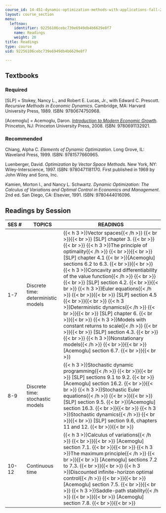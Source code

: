 ```yaml
---
course_id: 14-451-dynamic-optimization-methods-with-applications-fall-2009
layout: course_section
menu:
  leftnav:
    identifier: 92256106cebc739e6949db4b6629e8f7
    name: Readings
    weight: 20
title: Readings
type: course
uid: 92256106cebc739e6949db4b6629e8f7

---
```


Textbooks
---------

### Required

\[SLP\] = Stokey, Nancy L., and Robert E. Lucas, Jr., with Edward C. Prescott. _Recursive Methods in Economic Dynamics_. Cambridge, MA: Harvard University Press, 1989. ISBN: 9780674750968.

\[Acemoglu\] = Acemoglu, Daron. _[Introduction to Modern Economic Growth](http://press.princeton.edu/titles/8764.html)_. Princeton, NJ: Princeton University Press, 2008. ISBN: 9780691132921.

### Recommended

Chiang, Alpha C. _Elements of Dynamic Optimization_. Long Grove, IL: Waveland Press, 1999. ISBN: 9781577660965.

Luenberger, David. _Optimization by Vector Space Methods_. New York, NY: Wiley-Interscience, 1997. ISBN: 9780471181170. First published in 1969 by John Wiley and Sons, Inc.

Kamien, Morton I., and Nancy L. Schwartz. _Dynamic Optimization: The Calculus of Variations and Optimal Control in Economics and Management_. 2nd ed. San Diego, CA: Elsevier, 1991. ISBN: 9780444016096.

Readings by Session
-------------------

| SES # | TOPICS | READINGS |
| --- | --- | --- |
| 1-7 | Discrete time: deterministic models | {{< h 3 >}}Vector spaces{{< /h >}} {{< br >}}{{< br >}} \[SLP\] chapter 3. {{< br >}}{{< br >}} {{< h 3 >}}The principle of optimality{{< /h >}} {{< br >}}{{< br >}} \[SLP\] chapter 4.1  {{< br >}}\[Acemoglu\] sections 6.2 to 6.3. {{< br >}}{{< br >}} {{< h 3 >}}Concavity and differentiability of the value function{{< /h >}} {{< br >}}{{< br >}} \[SLP\] section 4.2. {{< br >}}{{< br >}} {{< h 3 >}}Euler equations{{< /h >}} {{< br >}}{{< br >}} \[SLP\] section 4.5 {{< br >}}{{< br >}} {{< h 3 >}}Deterministic dynamics{{< /h >}} {{< br >}}{{< br >}} \[SLP\] chapter 6. {{< br >}}{{< br >}} {{< h 3 >}}Models with constant returns to scale{{< /h >}} {{< br >}}{{< br >}} \[SLP\] section 4.3. {{< br >}}{{< br >}} {{< h 3 >}}Nonstationary models{{< /h >}} {{< br >}}{{< br >}} \[Acemoglu\] section 6.7. {{< br >}}{{< br >}}  |
| 8-9 | Discrete time: stochastic models | {{< h 3 >}}Stochastic dynamic programming{{< /h >}} {{< br >}}{{< br >}} \[SLP\] sections 9.1 to 9.2.  {{< br >}}\[Acemoglu\] section 16.2. {{< br >}}{{< br >}} {{< h 3 >}}Stochastic Euler equations{{< /h >}} {{< br >}}{{< br >}} \[SLP\] section 9.5.  {{< br >}}\[Acemoglu\] section 16.3. {{< br >}}{{< br >}} {{< h 3 >}}Stochastic dynamics{{< /h >}} {{< br >}}{{< br >}} \[SLP\] section 9.6, chapters 11 and 12. {{< br >}}{{< br >}}  |
| 10-12 | Continuous time | {{< h 3 >}}Calculus of variations{{< /h >}} {{< br >}}{{< br >}} \[Acemoglu\] section 7.1. {{< br >}}{{< br >}} {{< h 3 >}}The maximum principle{{< /h >}} {{< br >}}{{< br >}} \[Acemoglu\] sections 7.2 to 7.3. {{< br >}}{{< br >}} {{< h 3 >}}Discounted infinite-horizon optimal control{{< /h >}} {{< br >}}{{< br >}} \[Acemoglu\] section 7.5. {{< br >}}{{< br >}} {{< h 3 >}}Saddle-path stability{{< /h >}} {{< br >}}{{< br >}} \[Acemoglu\] section 7.8. {{< br >}}{{< br >}}